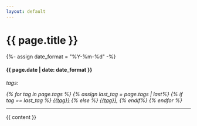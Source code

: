 ```yaml
---
layout: default
---
```


<h1>{{ page.title }}</h1>
{%- assign date_format = "%Y-%m-%d" -%}
<h4 class="post-date">{{ page.date | date: date_format }}</h4>

<p><i>tags: 

{% for tag in page.tags %}
    <span>
        {% assign last_tag = page.tags | last%}
        {% if tag == last_tag %}
            <a href="/tags#{{tag | downcase}}">{{tag}}</a>
        {% else %}
            <a href="/tags#{{tag | downcase}}">{{tag}}</a>,
        {% endif%}
    </span>
{% endfor %}
</p></i>

<hr/>

{{ content }}